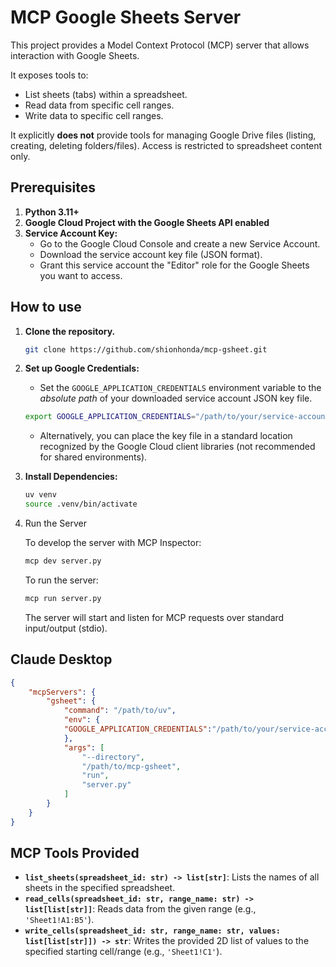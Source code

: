 # MCP Google Sheets Server

This project provides a Model Context Protocol (MCP) server that allows interaction with Google Sheets.

It exposes tools to:

- List sheets (tabs) within a spreadsheet.
- Read data from specific cell ranges.
- Write data to specific cell ranges.

It explicitly **does not** provide tools for managing Google Drive files (listing, creating, deleting folders/files). Access is restricted to spreadsheet content only.

## Prerequisites

1.  **Python 3.11+**
2.  **Google Cloud Project with the Google Sheets API enabled**
3.  **Service Account Key:**
    - Go to the Google Cloud Console and create a new Service Account.
    - Download the service account key file (JSON format).
    - Grant this service account the "Editor" role for the Google Sheets you want to access.

## How to use

1.  **Clone the repository.**

    ```bash
    git clone https://github.com/shionhonda/mcp-gsheet.git
    ```

2.  **Set up Google Credentials:**

    - Set the `GOOGLE_APPLICATION_CREDENTIALS` environment variable to the _absolute path_ of your downloaded service account JSON key file.

    ```bash
    export GOOGLE_APPLICATION_CREDENTIALS="/path/to/your/service-account-key.json"
    ```

    - Alternatively, you can place the key file in a standard location recognized by the Google Cloud client libraries (not recommended for shared environments).

3.  **Install Dependencies:**

    ```bash
    uv venv
    source .venv/bin/activate
    ```

4.  Run the Server

    To develop the server with MCP Inspector:

    ```bash
    mcp dev server.py
    ```

    To run the server:

    ```bash
    mcp run server.py
    ```

    The server will start and listen for MCP requests over standard input/output (stdio).

## Claude Desktop

```json
{
    "mcpServers": {
        "gsheet": {
            "command": "/path/to/uv",
            "env": {
            "GOOGLE_APPLICATION_CREDENTIALS":"/path/to/your/service-account-key.json"
            },
            "args": [
                "--directory",
                "/path/to/mcp-gsheet",
                "run",
                "server.py"
            ]
        }
    }
}
```

## MCP Tools Provided

- **`list_sheets(spreadsheet_id: str) -> list[str]`**: Lists the names of all sheets in the specified spreadsheet.
- **`read_cells(spreadsheet_id: str, range_name: str) -> list[list[str]]`**: Reads data from the given range (e.g., `'Sheet1!A1:B5'`).
- **`write_cells(spreadsheet_id: str, range_name: str, values: list[list[str]]) -> str`**: Writes the provided 2D list of values to the specified starting cell/range (e.g., `'Sheet1!C1'`).
